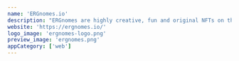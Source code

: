 ```yaml
---
name: 'ERGnomes.io'
description: "ERGnomes are highly creative, fun and original NFTs on the Ergo Platform - A blend of algorithmically modified hand-drawn art and technology, using Ergo Platform's smart contracts to make this a pioneering NFT Project."
website: 'https://ergnomes.io/'
logo_image: 'ergnomes-logo.png'
preview_image: 'ergnomes.png'
appCategory: ['web']
---
```

